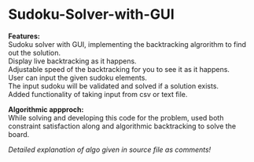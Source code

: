 # Sudoku-Solver-with-GUI
**Features:** </br>
Sudoku solver with GUI, implementing the backtracking algrorithm to find out the solution. </br>
Display live backtracking as it happens. </br>
Adjustable speed of the backtracking for you to see it as it happens. </br>
User can input the given sudoku elements.</br>
The input sudoku will be validated and solved if a solution exists.</br>
Added functionality of taking input from csv or text file. </br>

**Algorithmic appproch:**</br>
While solving and developing this code for the problem, used both constraint satisfaction along and algorithmic backtracking to solve the board.

*Detailed explanation of algo given in source file as comments!*

